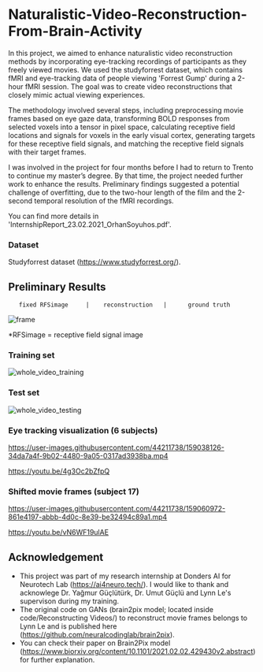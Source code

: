 # Naturalistic-Video-Reconstruction-From-Brain-Activity

In this project, we aimed to enhance naturalistic video reconstruction methods by incorporating eye-tracking recordings of participants as they freely viewed movies. We used the studyforrest dataset, which contains fMRI and eye-tracking data of people viewing 'Forrest Gump' during a 2-hour fMRI session. The goal was to create video reconstructions that closely mimic actual viewing experiences.

The methodology involved several steps, including preprocessing movie frames based on eye gaze data, transforming BOLD responses from selected voxels into a tensor in pixel space, calculating receptive field locations and signals for voxels in the early visual cortex, generating targets for these receptive field signals, and matching the receptive field signals with their target frames.

I was involved in the project for four months before I had to return to Trento to continue my master’s degree. By that time, the project needed further work to enhance the results. Preliminary findings suggested a potential challenge of overfitting, due to the two-hour length of the film and the 2-second temporal resolution of the fMRI recordings.

You can find more details in 'InternshipReport_23.02.2021_OrhanSoyuhos.pdf'.

### Dataset
Studyforrest dataset (https://www.studyforrest.org/).

## Preliminary Results
       fixed RFSimage     |    reconstruction   |      ground truth

![frame](https://user-images.githubusercontent.com/44211738/159025612-467cd905-bff7-443b-bdb2-d867f484e188.PNG)

*RFSimage = receptive field signal image

### Training set
![whole_video_training](https://user-images.githubusercontent.com/44211738/159027779-0ebc0967-257d-4944-bc80-48be91707788.gif)

### Test set
![whole_video_testing](https://user-images.githubusercontent.com/44211738/159027941-1c8b8e28-5b16-4784-8a32-25e6f6175fff.gif)

### Eye tracking visualization (6 subjects)
https://user-images.githubusercontent.com/44211738/159038126-34da7a4f-9b02-4480-9a05-0317ad3938ba.mp4

https://youtu.be/4g3Oc2bZfpQ

### Shifted movie frames (subject 17)
https://user-images.githubusercontent.com/44211738/159060972-861e4197-abbb-4d0c-8e39-be32494c89a1.mp4

https://youtu.be/vN6WF19ulAE

## Acknowledgement
- This project was part of my research internship at Donders AI for Neurotech Lab (https://ai4neuro.tech/). I would like to thank and acknowlege Dr. Yağmur Güçlütürk, Dr. Umut Güçlü and Lynn Le's supervison during my training.
- The original code on GANs (brain2pix model; located inside code/Reconstructing Videos/) to reconstruct movie frames belongs to Lynn Le and is published here (https://github.com/neuralcodinglab/brain2pix). 
- You can check their paper on Brain2Pix model (https://www.biorxiv.org/content/10.1101/2021.02.02.429430v2.abstract) for further explanation. 
